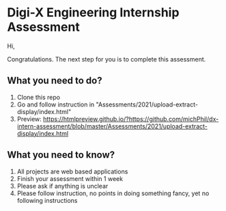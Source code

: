 # Digi-X Engineering Internship Assessment

Hi,

Congratulations. The next step for you is to complete this assessment.


## What you need to do?

1. Clone this repo
2. Go and follow instruction in "Assessments/2021/upload-extract-display/index.html"
3. Preview: https://htmlpreview.github.io/?https://github.com/michPhil/dx-intern-assessment/blob/master/Assessments/2021/upload-extract-display/index.html


## What you need to know?

1. All projects are web based applications
2. Finish your assessment within 1 week
3. Please ask if anything is unclear
4. Please follow instruction, no points in doing something fancy, yet no following instructions